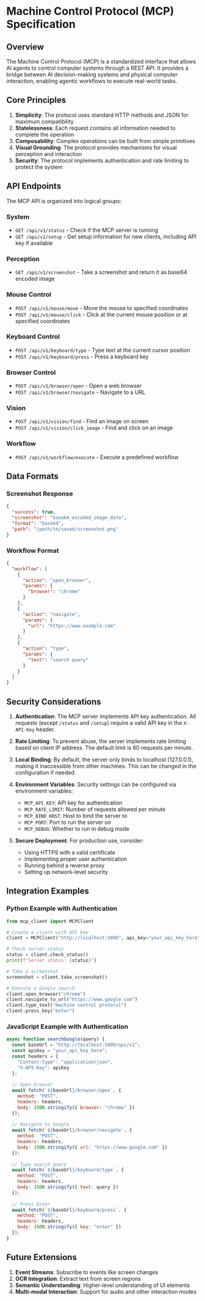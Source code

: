 # Machine Control Protocol (MCP) Specification

## Overview

The Machine Control Protocol (MCP) is a standardized interface that allows AI agents to control computer systems through a REST API. It provides a bridge between AI decision-making systems and physical computer interaction, enabling agentic workflows to execute real-world tasks.

## Core Principles

1. **Simplicity**: The protocol uses standard HTTP methods and JSON for maximum compatibility
2. **Statelessness**: Each request contains all information needed to complete the operation
3. **Composability**: Complex operations can be built from simple primitives
4. **Visual Grounding**: The protocol provides mechanisms for visual perception and interaction
5. **Security**: The protocol implements authentication and rate limiting to protect the system

## API Endpoints

The MCP API is organized into logical groups:

### System

- `GET /api/v1/status` - Check if the MCP server is running
- `GET /api/v1/setup` - Get setup information for new clients, including API key if available

### Perception

- `GET /api/v1/screenshot` - Take a screenshot and return it as base64 encoded image

### Mouse Control

- `POST /api/v1/mouse/move` - Move the mouse to specified coordinates
- `POST /api/v1/mouse/click` - Click at the current mouse position or at specified coordinates

### Keyboard Control

- `POST /api/v1/keyboard/type` - Type text at the current cursor position
- `POST /api/v1/keyboard/press` - Press a keyboard key

### Browser Control

- `POST /api/v1/browser/open` - Open a web browser
- `POST /api/v1/browser/navigate` - Navigate to a URL

### Vision

- `POST /api/v1/vision/find` - Find an image on screen
- `POST /api/v1/vision/click_image` - Find and click on an image

### Workflow

- `POST /api/v1/workflow/execute` - Execute a predefined workflow

## Data Formats

### Screenshot Response

```json
{
  "success": true,
  "screenshot": "base64_encoded_image_data",
  "format": "base64",
  "path": "/path/to/saved/screenshot.png"
}
```

### Workflow Format

```json
{
  "workflow": [
    {
      "action": "open_browser",
      "params": {
        "browser": "chrome"
      }
    },
    {
      "action": "navigate",
      "params": {
        "url": "https://www.example.com"
      }
    },
    {
      "action": "type",
      "params": {
        "text": "search query"
      }
    }
  ]
}
```

## Security Considerations

1. **Authentication**: The MCP server implements API key authentication. All requests (except `/status` and `/setup`) require a valid API key in the `X-API-Key` header.

2. **Rate Limiting**: To prevent abuse, the server implements rate limiting based on client IP address. The default limit is 60 requests per minute.

3. **Local Binding**: By default, the server only binds to localhost (127.0.0.1), making it inaccessible from other machines. This can be changed in the configuration if needed.

4. **Environment Variables**: Security settings can be configured via environment variables:
   - `MCP_API_KEY`: API key for authentication
   - `MCP_RATE_LIMIT`: Number of requests allowed per minute
   - `MCP_BIND_HOST`: Host to bind the server to
   - `MCP_PORT`: Port to run the server on
   - `MCP_DEBUG`: Whether to run in debug mode

5. **Secure Deployment**: For production use, consider:
   - Using HTTPS with a valid certificate
   - Implementing proper user authentication
   - Running behind a reverse proxy
   - Setting up network-level security

## Integration Examples

### Python Example with Authentication

```python
from mcp_client import MCPClient

# Create a client with API key
client = MCPClient("http://localhost:5000", api_key="your_api_key_here")

# Check server status
status = client.check_status()
print(f"Server status: {status}")

# Take a screenshot
screenshot = client.take_screenshot()

# Execute a Google search
client.open_browser("chrome")
client.navigate_to_url("https://www.google.com")
client.type_text("machine control protocol")
client.press_key("enter")
```

### JavaScript Example with Authentication

```javascript
async function searchGoogle(query) {
  const baseUrl = "http://localhost:5000/api/v1";
  const apiKey = "your_api_key_here";
  const headers = {
    "Content-Type": "application/json",
    "X-API-Key": apiKey
  };
  
  // Open browser
  await fetch(`${baseUrl}/browser/open`, {
    method: "POST",
    headers: headers,
    body: JSON.stringify({ browser: "chrome" })
  });
  
  // Navigate to Google
  await fetch(`${baseUrl}/browser/navigate`, {
    method: "POST",
    headers: headers,
    body: JSON.stringify({ url: "https://www.google.com" })
  });
  
  // Type search query
  await fetch(`${baseUrl}/keyboard/type`, {
    method: "POST",
    headers: headers,
    body: JSON.stringify({ text: query })
  });
  
  // Press Enter
  await fetch(`${baseUrl}/keyboard/press`, {
    method: "POST",
    headers: headers,
    body: JSON.stringify({ key: "enter" })
  });
}
```

## Future Extensions

1. **Event Streams**: Subscribe to events like screen changes
2. **OCR Integration**: Extract text from screen regions
3. **Semantic Understanding**: Higher-level understanding of UI elements
4. **Multi-modal Interaction**: Support for audio and other interaction modes
